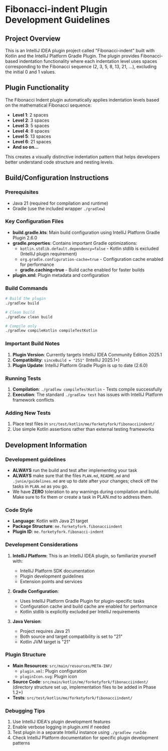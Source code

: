 # Fibonacci-indent Plugin Development Guidelines

## Project Overview

This is an IntelliJ IDEA plugin project called "Fibonacci-indent" built with Kotlin and the IntelliJ Platform Gradle
Plugin. 
The plugin provides Fibonacci-based indentation functionality where each indentation level uses spaces
corresponding to the Fibonacci sequence (2, 3, 5, 8, 13, 21, ...), excluding the initial 0 and 1 values.

## Plugin Functionality

The Fibonacci Indent plugin automatically applies indentation levels based on the mathematical Fibonacci sequence:

- **Level 1**: 2 spaces
- **Level 2**: 3 spaces
- **Level 3**: 5 spaces
- **Level 4**: 8 spaces
- **Level 5**: 13 spaces
- **Level 6**: 21 spaces
- **And so on...**

This creates a visually distinctive indentation pattern that helps developers better understand code structure and
nesting levels.

## Build/Configuration Instructions

### Prerequisites

- Java 21 (required for compilation and runtime)
- Gradle (use the included wrapper `./gradlew`)

### Key Configuration Files

- **build.gradle.kts**: Main build configuration using IntelliJ Platform Gradle Plugin 2.6.0
- **gradle.properties**: Contains important Gradle optimizations:
    - `kotlin.stdlib.default.dependency=false` - Kotlin stdlib is excluded (IntelliJ plugin requirement)
    - `org.gradle.configuration-cache=true` - Configuration cache enabled for performance
    - **gradle.caching=true** - Build cache enabled for faster builds
- **plugin.xml**: Plugin metadata and configuration

### Build Commands

```bash
# Build the plugin
./gradlew build

# Clean build
./gradlew clean build

# Compile only
./gradlew compileKotlin compileTestKotlin
```

### Important Build Notes

1. **Plugin Version**: Currently targets IntelliJ IDEA Community Edition 2025.1
2. **Compatibility**: `sinceBuild = "251"` (IntelliJ 2025.1+)
3. **Plugin Update**: IntelliJ Platform Gradle Plugin is up to date (2.6.0)

### Running Tests

1. **Compilation**: `./gradlew compileTestKotlin` - Tests compile successfully
2. **Execution**: The standard `./gradlew test` has issues with IntelliJ Platform framework conflicts

### Adding New Tests

1. Place test files in `src/test/kotlin/me/forketyfork/fibonacciindent/`
2. Use simple Kotlin assertions rather than external testing frameworks

## Development Information

### Development guidelines

- **ALWAYS** run the build and test after implementing your task
- **ALWAYS** make sure that the files `PLAN.md`, `README.md` and `.junie/guidelines.md` are up to date after your
  changes; check off the tasks in `PLAN.md` as you go.
- We have **ZERO** toleration to any warnings during compilation and build. Make sure to fix them or create a task in PLAN.md to address them.

### Code Style

- **Language**: Kotlin with Java 21 target
- **Package Structure**: `me.forketyfork.fibonacciindent`
- **Plugin ID**: `me.forketyfork.fibonacci-indent`

### Development Considerations

1. **IntelliJ Platform**: This is an IntelliJ IDEA plugin, so familiarize yourself with:
    - IntelliJ Platform SDK documentation
    - Plugin development guidelines
    - Extension points and services

2. **Gradle Configuration**:
    - Uses IntelliJ Platform Gradle Plugin for plugin-specific tasks
    - Configuration cache and build cache are enabled for performance
    - Kotlin stdlib is explicitly excluded per IntelliJ requirements

3. **Java Version**:
    - Project requires Java 21
    - Both source and target compatibility is set to "21"
    - Kotlin JVM target is "21"

### Plugin Structure

- **Main Resources**: `src/main/resources/META-INF/`
    - `plugin.xml`: Plugin configuration
    - `pluginIcon.svg`: Plugin icon
- **Source Code**: `src/main/kotlin/me/forketyfork/fibonacciindent/` (directory structure set up, implementation files to be added in Phase 1.2+)
- **Tests**: `src/test/kotlin/me/forketyfork/fibonacciindent/`

### Debugging Tips

1. Use IntelliJ IDEA's plugin development features
2. Enable verbose logging in plugin.xml if needed
3. Test plugin in a separate IntelliJ instance using `./gradlew runIde`
4. Check IntelliJ Platform documentation for specific plugin development patterns
